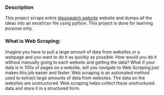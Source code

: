 ### Description
This project scraps entire [Ideaswatch website](https://www.ideaswatch.com) website and dumps all the ideas into an excel/csv file using python.  This project is done for learning purpose only. 

### What is Web Scraping: 
Imagine you have to pull a large amount of data from websites or a webpage and you want to do it as quickly as possible. How would you do it without manually going to each website and getting the data? What if your data is in 100s of pages on a website, will you navigate to Web Scraping just makes this job easier and faster. Web scraping is an automated method used to extract large amounts of data from websites. The data on the websites are unstructured. Web scraping helps collect these unstructured data and store it in a structured form. 

### 
